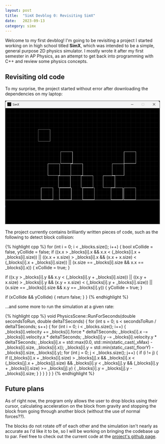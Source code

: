 ```yaml
---
layout: post
title:  "SimX Devblog 0: Revisiting SimX"
date:   2023-09-13
category: simx
---
```


Welcome to my first devblog! I'm going to be revisiting a project I started working on in high school titled **SimX**, which was intended to be a simple, general purpose 2D physics simulator. I mostly wrote it after my first semester in AP Physics, as an attempt to get back into programming with C++ and review some physics concepts.

## Revisiting old code

To my surprise, the project started without error after downloading the dependencies on my laptop:


![SimX demo screenshot](/assets/img/simx-demo1.png)

The project currently contains brilliantly written pieces of code, such as the following to detect block collision:

{% highlight cpp %}
for (int i = 0; i < _blocks.size(); i++) {
  bool xCollide = false, yCollide = false;
  if ((x.x > _blocks[i].x && x.x < (_blocks[i].x + _blocks[i].size)) ||
    ((x.x + x.size) > _blocks[i].x && (x.x + x.size) < (_blocks[i].x + _blocks[i].size)) ||
    (x.size == _blocks[i].size && x.x == _blocks[i].x)) {
    xCollide = true;
  }

  if ((x.y > _blocks[i].y && x.y < (_blocks[i].y + _blocks[i].size)) ||
    ((x.y + x.size) > _blocks[i].y && (x.y + x.size) < (_blocks[i].y + _blocks[i].size)) ||
    (x.size == _blocks[i].size && x.y == _blocks[i].y)) {
    yCollide = true;
  }

  if (xCollide && yCollide) {
    return false;
  }
}
{% endhighlight %}

...and some more to run the simulation at a given rate:

{% highlight cpp %}
void PhysicsScene::RunForSeconds(double secondsToRun, double deltaTSeconds)
{
	for (int s = 0; s < secondsToRun / deltaTSeconds; s++) {
		for (int i = 0; i < _blocks.size(); i++) {
			_blocks[i].velocity += _blocks[i].force * deltaTSeconds;
			_blocks[i].x -= _blocks[i].velocity.x * deltaTSeconds;
			_blocks[i].y -= _blocks[i].velocity.y * deltaTSeconds;
			_blocks[i].x = std::max(0.0, std::min(static_cast<double>(_xMax) - _blocks[i].size, _blocks[i].x));
			_blocks[i].y = std::min(static_cast<double>(_floorY) - _blocks[i].size, _blocks[i].y);
			for (int j = 0; j < _blocks.size(); j++) {
				if (i != j) {
					if ((_blocks[i].x + _blocks[i].size) > _blocks[j].x && _blocks[i].x < (_blocks[j].x + _blocks[j].size) && _blocks[i].y < _blocks[j].y && (_blocks[i].y + _blocks[i].size) >= _blocks[j].y) {
						_blocks[i].y = _blocks[j].y - _blocks[i].size;
					}
				}
			}
		}
	}
}
{% endhighlight %}

## Future plans

As of right now, the program only allows the user to drop blocks using their cursor, calculating acceleration on the block from gravity and stopping the block from going through another block (without the use of normal forces??).

The blocks do not rotate off of each other and the simulation isn't nearly as accurate as I'd like it to be, so I will be working on bringing the codebase up to par. Feel free to check out the current code at the [project's github page](https://github.com/dmicz/SimX/).